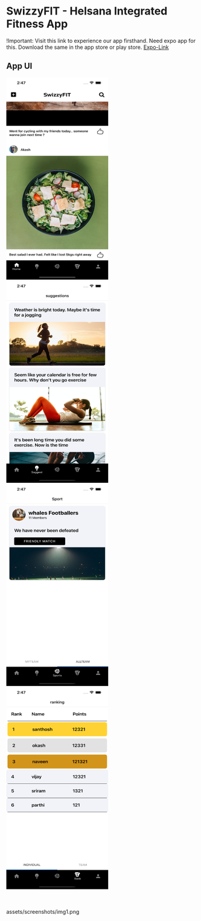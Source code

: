 # SwizzyFIT - Helsana Integrated Fitness App

!Important: Visit this link to experience our app firsthand. Need expo app for this. Download the same in the app store or play store.
[Expo-Link](https://expo.io/@lightningsandy/projects/SwizzyFIT)


## App UI 
<div>
<img src="https://github.com/lightningsandy/Swizzy-Draft-2/blob/main/assets/screenshots/img1.png"  height="535" width="270">  
<img src="https://github.com/lightningsandy/Swizzy-Draft-2/blob/main/assets/screenshots/img2.png"  height="535" width="270">  
<img src="https://github.com/lightningsandy/Swizzy-Draft-2/blob/main/assets/screenshots/img3.png" height="535" width="270"><br>  
<img src="https://github.com/lightningsandy/Swizzy-Draft-2/blob/main/assets/screenshots/img4.png"  height="535" width="270">  
</div><br><br>

assets/screenshots/img1.png
